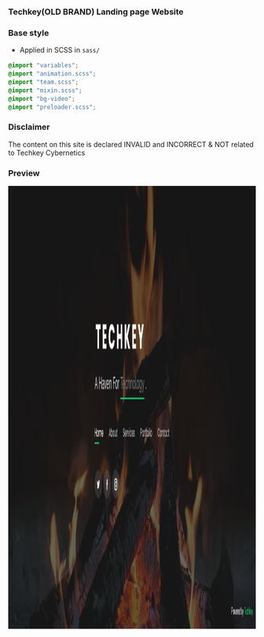 ### Techkey(OLD BRAND) Landing page Website

### Base style

- Applied in SCSS in `sass/`

```css
@import "variables";
@import "animation.scss";
@import "team.scss";
@import "mixin.scss";
@import "bg-video";
@import "preloader.scss";
```

### Disclaimer

The content on this site is declared INVALID and INCORRECT & NOT related to Techkey Cybernetics

### Preview

 <a href="https://github.com/aknjoroge/Three.js-setup.git">
    <img src="https://github.com/aknjoroge/Techkey-Landing-UI/blob/master/assets/img.png" alt="Logo" width="900" height="900">
  </a>
